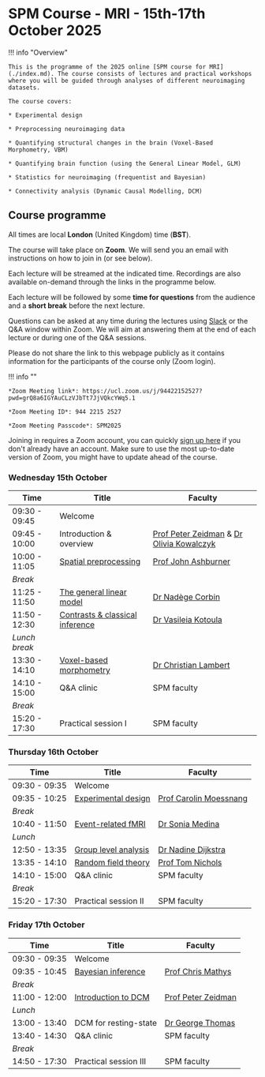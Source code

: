 # SPM Course - MRI - 15th-17th October 2025

!!! info "Overview"

    This is the programme of the 2025 online [SPM course for MRI](./index.md). The course consists of lectures and practical workshops where you will be guided through analyses of different neuroimaging datasets. 
    
    The course covers:

    * Experimental design

    * Preprocessing neuroimaging data
    
    * Quantifying structural changes in the brain (Voxel-Based Morphometry, VBM)

    * Quantifying brain function (using the General Linear Model, GLM)
    
    * Statistics for neuroimaging (frequentist and Bayesian)
    
    * Connectivity analysis (Dynamic Causal Modelling, DCM)

## Course programme

All times are local **London** (United Kingdom) time (**BST**).

The course will take place on **Zoom**. We will send you an email with instructions on how to join in (or see below). 

Each lecture will be streamed at the indicated time. Recordings are also available on-demand through the links in the programme below.

Each lecture will be followed by some **time for questions** from the audience and a **short break** before the next lecture.

Questions can be asked at any time during the lectures using [Slack](https://join.slack.com/t/spmmricourse2025/shared_invite/zt-3eyoqk7iv-vftDsAkGY8ZkjpgctSJYOg) or the Q&A window within Zoom. We will aim at answering them at the end of each lecture or during one of the Q&A sessions.

Please do not share the link to this webpage publicly as it contains information for the participants of the course only (Zoom login).

!!! info ""
    
    *Zoom Meeting link*: https://ucl.zoom.us/j/94422152527?pwd=grQ8a6IGYAuCLzVJbTt7JjVQkcYWq5.1
    
    *Zoom Meeting ID*: 944 2215 2527

    *Zoom Meeting Passcode*: SPM2025

Joining in requires a Zoom account, you can quickly [sign up here](https://zoom.us/signup) if you don't already have an account. Make sure to use the most up-to-date version of Zoom, you might have to update ahead of the course.

### Wednesday 15th October

| Time              | Title                           | Faculty                                |
| ----------------- | ------------------------------- | -------------------------------------- |
| 09:30 - 09:45     | Welcome                                                             |
| 09:45 - 10:00     | Introduction & overview         |	[Prof Peter Zeidman](https://peterzeidman.co.uk) & [Dr Olivia Kowalczyk](https://oliviakowalczyk.co.uk/) |
| 10:00 - 11:05     | [Spatial preprocessing](./recordings/preprocessing.md)	          | [Prof John Ashburner](https://www.fil.ion.ucl.ac.uk/~john/) |
| *Break*                                                                               |
| 11:25 - 11:50     | [The general linear model](./recordings/glm.md)	      | [Dr Nadège Corbin](https://scholar.google.com/citations?user=TjIzldkAAAAJ&hl=fr) |
| 11:50 - 12:30     | [Contrasts & classical inference](./recordings/contrasts_classical_inference.md) | [Dr Vasileia Kotoula](https://www.kcl.ac.uk/people/vasileia-kotoula) |
| *Lunch break*                                                                               |
| 13:30 - 14:10	    | [Voxel-based morphometry](./recordings/vbm.md)	      | [Dr Christian Lambert](https://profiles.ucl.ac.uk/11034-christian-lambert) |
| 14:10 - 15:00     | Q&A clinic                      | SPM faculty                            |
| *Break*	                                                                                   |
| 15:20 - 17:30     | Practical session I	          | SPM faculty                            |


### Thursday 16th October


| Time              | Title                           | Faculty                                |
| ----------------- | ------------------------------- | -------------------------------------- |
| 09:30 - 09:35     | Welcome                                                                  |
| 09:35 - 10:25     | [Experimental design](./recordings/experimental_design.md)             | [Prof Carolin Moessnang](https://www.zi-mannheim.de/en/research/people/person/6741.html) |
| *Break*               	                                                           |
| 10:40 - 11:50     | [Event-related fMRI](./recordings/event_related_fmri.md) 	          | [Dr Sonia Medina](https://medicine.exeter.ac.uk/clinical-biomedical/people/profile/index.php?web_id=Sonia_Medina) |
| *Lunch*                                                                        	   |
| 12:50 - 13:35     | [Group level analysis](./recordings/group_analysis.md)            | [Dr Nadine Dijkstra](https://profiles.ucl.ac.uk/74410-nadine-dijkstra) |
| 13:35 - 14:10     | [Random field theory](./recordings/random_field_theory.md)             | [Prof Tom Nichols](https://www.bdi.ox.ac.uk/Team/t-e-nichols) |
| 14:10 - 15:00	    | Q&A clinic            	      | SPM faculty                            |
| *Break*	                                                                                   |
| 15:20 - 17:30     | Practical session II	          | SPM faculty                            |


### Friday 17th October

| Time              | Title                           | Faculty                                |
| ----------------- | ------------------------------- | -------------------------------------- |
| 09:30 - 09:35     | Welcome                                                                  |
| 09:35 - 10:45     | [Bayesian inference](./recordings/bayesian_inference.md)              | [Prof Chris Mathys](https://chrismathys.com/)  |
| *Break*               	                                                           |
| 11:00 - 12:00     | [Introduction to DCM](./recordings/dcm_introduction.md)             | [Prof Peter Zeidman](https://peterzeidman.co.uk)|
| *Lunch*                                                                        	   |
| 13:00 - 13:40	    | DCM for resting-state  	      | [Dr George Thomas](https://profiles.ucl.ac.uk/68520-george-thomas) |
| 13:40 - 14:30	    | Q&A clinic            	      | SPM faculty                            |
| *Break*	                                                                                   |
| 14:50 - 17:30     | Practical session III	          | SPM faculty                            |
